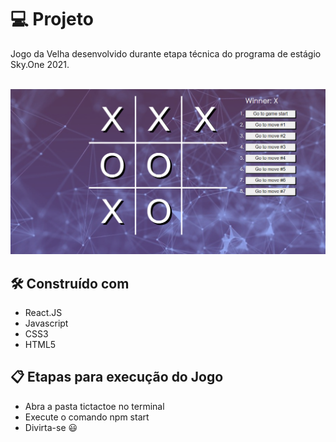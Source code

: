 # 💻 Projeto

Jogo da Velha desenvolvido durante etapa técnica do programa de estágio Sky.One 2021.
<br><br>

<img src="tictactoe/src/img/screen-shot.PNG">

## 🛠️ Construído com
<ul>
 <li>React.JS
 <li>Javascript
 <li>CSS3
 <li>HTML5
</ul>

## 📋 Etapas para execução do Jogo
<ul>
 <li>Abra a pasta tictactoe no terminal
 <li>Execute o comando npm start
 <li>Divirta-se 😃
</ul>





